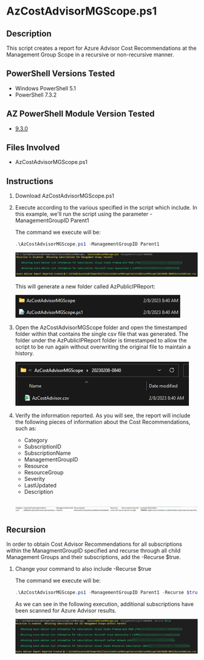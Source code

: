 # AzCostAdvisorMGScope.ps1
## Description
This script creates a report for Azure Advisor Cost Recommendations at the Management Group Scope in a recursive or non-recursive manner.

## PowerShell Versions Tested
- Windows PowerShell 5.1
- PowerShell 7.3.2

## AZ PowerShell Module Version Tested
- [9.3.0](https://github.com/Azure/azure-powershell/releases)

## Files Involved
- AzCostAdvisorMGScope.ps1

## Instructions
1. Download AzCostAdvisorMGScope.ps1
      
2. Execute according to the various specified in the script which include.  In this example, we'll run the script using the parameter -ManagementGroupID Parent1

    The command we execute will be:
      ```PowerShell
    .\AzCostAdvisorMGScope.ps1 -ManagementGroupID Parent1
    ```
   
    ![Alt text](./DemoScreenshots/demo1.jpg?raw=true)

   This will generate a new folder called AzPublicIPReport:

   ![Alt text](./DemoScreenshots/demo2.jpg?raw=true)

  3.  Open the AzCostAdvisorMGScope folder and open the timestamped folder within that contains the single csv file that was generated. The folder under the AzPublicIPReport folder is timestamped to allow the script to be run again without overwriting the original file to maintain a history.

      ![Alt text](./DemoScreenshots/demo3.jpg?raw=true)

  4. Verify the information reported. As you will see, the report will include the following pieces of information about the Cost Recommendations, such as:

       * Category
       * SubscriptionID
       * SubscriptionName
       * ManagementGroupID
       * Resource
       * ResourceGroup
       * Severity
       * LastUpdated
       * Description
     
       <br/>

      ![Alt text](./DemoScreenshots/demo4.jpg?raw=true)


## Recursion
In order to obtain Cost Advisor Recommendations for all subscriptions within the ManagmentGroupID specified and recurse through all child Management Groups and their subscriptions, add the -Recurse $true.

1. Change your command to also include -Recurse $true

    The command we execute will be:
      ```PowerShell
    .\AzCostAdvisorMGScope.ps1 -ManagementGroupID Parent1 -Recurse $true
    ```

    As we can see in the following execution, additional subscriptions have been scanned for Azure Advisor results.

    ![Alt text](./DemoScreenshots/demo5.jpg?raw=true)

